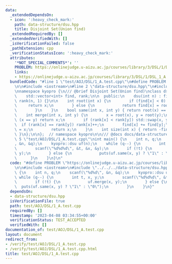 ```yaml
---
data:
  _extendedDependsOn:
  - icon: ':heavy_check_mark:'
    path: data-structure/dsu.hpp
    title: Disjoint Set(Union find)
  _extendedRequiredBy: []
  _extendedVerifiedWith: []
  _isVerificationFailed: false
  _pathExtension: cpp
  _verificationStatusIcon: ':heavy_check_mark:'
  attributes:
    '*NOT_SPECIAL_COMMENTS*': ''
    PROBLEM: https://onlinejudge.u-aizu.ac.jp/courses/library/3/DSL/1/DSL_1_A
    links:
    - https://onlinejudge.u-aizu.ac.jp/courses/library/3/DSL/1/DSL_1_A
  bundledCode: "#line 1 \"test/AOJ/DSL/1_A.test.cpp\"\n#define PROBLEM \"https://onlinejudge.u-aizu.ac.jp/courses/library/3/DSL/1/DSL_1_A\"\
    \n\n#include <iostream>\n#line 2 \"data-structure/dsu.hpp\"\n#include <vector>\n\
    \nnamespace kyopro {\n/// @brief Disjoint Set(Union find)\nclass dsu {\n  private:\n\
    \    std::vector<int> find, rank;\n\n  public:\n    dsu(int n) : find(n, -1),\
    \ rank(n, 1) {}\n\n    int root(int x) {\n        if (find[x] < 0) {\n       \
    \     return x;\n        } else {\n            return find[x] = root(find[x]);\n\
    \        }\n    }\n    bool same(int x, int y) { return root(x) == root(y); }\n\
    \    int merge(int x, int y) {\n        x = root(x), y = root(y);\n        if\
    \ (x == y) return x;\n        if (rank[x] < rank[y]) std::swap(x, y);\n      \
    \  if (rank[x] == rank[y]) rank[x]++;\n        find[x] += find[y];\n        find[y]\
    \ = x;\n        return x;\n    }\n    int size(int x) { return -find[root(x)];\
    \ }\n};\n\n};  // namespace kyopro\n\n/// @docs docs/data-structure/dsu.md\n#line\
    \ 5 \"test/AOJ/DSL/1_A.test.cpp\"\nint main() {\n    int n, q;\n    scanf(\"%d%d\"\
    , &n, &q);\n    kyopro::dsu uf(n);\n    while (q--) {\n        int t, x, y;\n\
    \        scanf(\"%d%d%d\", &t, &x, &y);\n        if (!t) {\n            uf.merge(x,\
    \ y);\n        } else {\n            puts(uf.same(x, y) ? \"1\" : \"0\");\n  \
    \      }\n    }\n}\n"
  code: "#define PROBLEM \"https://onlinejudge.u-aizu.ac.jp/courses/library/3/DSL/1/DSL_1_A\"\
    \n\n#include <iostream>\n#include \"../../../data-structure/dsu.hpp\"\nint main()\
    \ {\n    int n, q;\n    scanf(\"%d%d\", &n, &q);\n    kyopro::dsu uf(n);\n   \
    \ while (q--) {\n        int t, x, y;\n        scanf(\"%d%d%d\", &t, &x, &y);\n\
    \        if (!t) {\n            uf.merge(x, y);\n        } else {\n          \
    \  puts(uf.same(x, y) ? \"1\" : \"0\");\n        }\n    }\n}"
  dependsOn:
  - data-structure/dsu.hpp
  isVerificationFile: true
  path: test/AOJ/DSL/1_A.test.cpp
  requiredBy: []
  timestamp: '2023-04-08 03:34:55+00:00'
  verificationStatus: TEST_ACCEPTED
  verifiedWith: []
documentation_of: test/AOJ/DSL/1_A.test.cpp
layout: document
redirect_from:
- /verify/test/AOJ/DSL/1_A.test.cpp
- /verify/test/AOJ/DSL/1_A.test.cpp.html
title: test/AOJ/DSL/1_A.test.cpp
---
```


